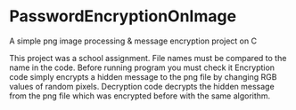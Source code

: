 # PasswordEncryptionOnImage
A simple png image processing & message encryption project on C

This project was a school assignment. File names must be compared to the name in the code. Before running program you must check it
Encryption code simply encrypts a hidden message to the png file by changing RGB values of random pixels.
Decryption code decrypts the hidden message from the png file which was encrypted before with the same algorithm.
